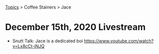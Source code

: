 [Topics](../../topics.md) > Coffee Stainers > Jace

# December 15th, 2020 Livestream
* Snutt Talk: Jace is a dedicated boi https://www.youtube.com/watch?v=Lx8cCt-jNJQ
